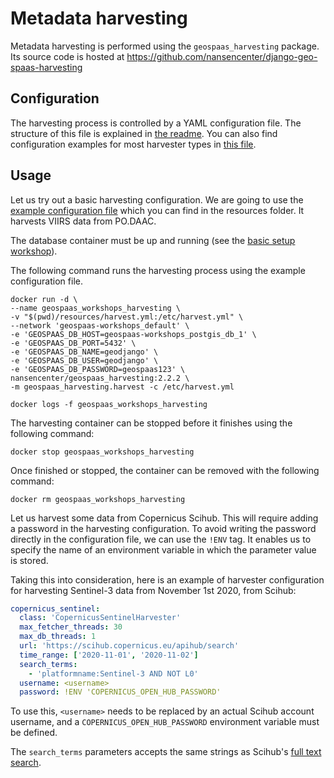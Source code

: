 # Metadata harvesting

Metadata harvesting is performed using the `geospaas_harvesting` package.
Its source code is hosted at <https://github.com/nansencenter/django-geo-spaas-harvesting>

## Configuration

The harvesting process is controlled by a YAML configuration file.
The structure of this file is explained in
[the readme](https://github.com/nansencenter/django-geo-spaas-harvesting/blob/master/README.md).
You can also find configuration examples for most harvester types in
[this file](https://github.com/nansencenter/django-geo-spaas-harvesting/blob/master/geospaas_harvesting/harvest.yml).


## Usage

Let us try out a basic harvesting configuration.
We are going to use the [example configuration file](./resources/harvest.yml) which you can find in
the resources folder. It harvests VIIRS data from PO.DAAC.

The database container must be up and running (see the [basic setup workshop](./01_setup.md)).

The following command runs the harvesting process using the example configuration file.

```
docker run -d \
--name geospaas_workshops_harvesting \
-v "$(pwd)/resources/harvest.yml:/etc/harvest.yml" \
--network 'geospaas-workshops_default' \
-e 'GEOSPAAS_DB_HOST=geospaas-workshops_postgis_db_1' \
-e 'GEOSPAAS_DB_PORT=5432' \
-e 'GEOSPAAS_DB_NAME=geodjango' \
-e 'GEOSPAAS_DB_USER=geodjango' \
-e 'GEOSPAAS_DB_PASSWORD=geospaas123' \
nansencenter/geospaas_harvesting:2.2.2 \
-m geospaas_harvesting.harvest -c /etc/harvest.yml

docker logs -f geospaas_workshops_harvesting
```

The harvesting container can be stopped before it finishes using the following command:

```
docker stop geospaas_workshops_harvesting
```

Once finished or stopped, the container can be removed with the following command:

```
docker rm geospaas_workshops_harvesting
```

Let us harvest some data from Copernicus Scihub.
This will require adding a password in the harvesting configuration.
To avoid writing the password directly in the configuration file, we can use the `!ENV` tag.
It enables us to specify the name of an environment variable in which the parameter value is stored.

Taking this into consideration, here is an example of harvester configuration for harvesting
Sentinel-3 data from November 1st 2020, from Scihub:

```yaml
copernicus_sentinel:
  class: 'CopernicusSentinelHarvester'
  max_fetcher_threads: 30
  max_db_threads: 1
  url: 'https://scihub.copernicus.eu/apihub/search'
  time_range: ['2020-11-01', '2020-11-02']
  search_terms:
    - 'platformname:Sentinel-3 AND NOT L0'
  username: <username>
  password: !ENV 'COPERNICUS_OPEN_HUB_PASSWORD'
```

To use this, `<username>` needs to be replaced by an actual Scihub account username, and a
`COPERNICUS_OPEN_HUB_PASSWORD` environment variable must be defined.

The `search_terms` parameters accepts the same strings as Scihub's
[full text search](https://scihub.copernicus.eu/userguide/FullTextSearch).
